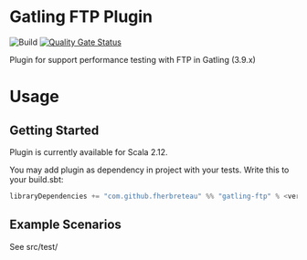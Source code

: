# Gatling FTP Plugin

![Build](https://github.com/fherbreteau/gatling-ftp/actions/workflows/maven.yml/badge.svg)
[![Quality Gate Status](https://sonarcloud.io/api/project_badges/measure?project=fherbreteau_gatling-ftp&metric=alert_status)](https://sonarcloud.io/summary/new_code?id=fherbreteau_gatling-ftp)

Plugin for support performance testing with FTP in Gatling (3.9.x)

# Usage

## Getting Started
Plugin is currently available for Scala 2.12.

You may add plugin as dependency in project with your tests. Write this to your build.sbt:

``` scala
libraryDependencies += "com.github.fherbreteau" %% "gatling-ftp" % <version> % Test
``` 

## Example Scenarios

See src/test/
